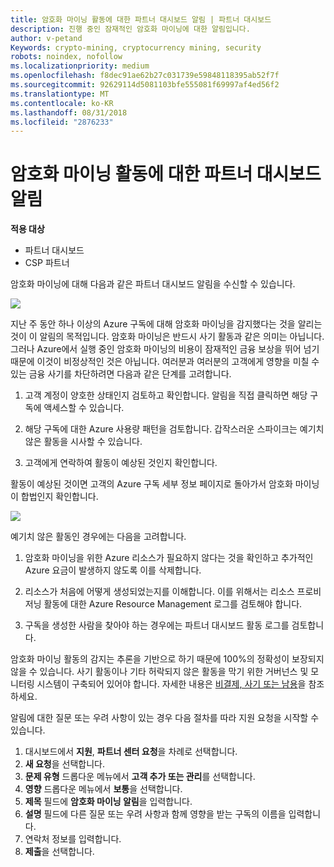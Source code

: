 ```yaml
---
title: 암호화 마이닝 활동에 대한 파트너 대시보드 알림 | 파트너 대시보드
description: 진행 중인 잠재적인 암호화 마이닝에 대한 알림입니다.
author: v-petand
Keywords: crypto-mining, cryptocurrency mining, security
robots: noindex, nofollow
ms.localizationpriority: medium
ms.openlocfilehash: f8dec91ae62b27c031739e59848118395ab52f7f
ms.sourcegitcommit: 92629114d5081103bfe555081f69997af4ed56f2
ms.translationtype: MT
ms.contentlocale: ko-KR
ms.lasthandoff: 08/31/2018
ms.locfileid: "2876233"
---
```

# <a name="partner-dashboard-notification-for-cryptocurrency-mining-activity"></a>암호화 마이닝 활동에 대한 파트너 대시보드 알림

**적용 대상**

-  파트너 대시보드
-  CSP 파트너

암호화 마이닝에 대해 다음과 같은 파트너 대시보드 알림을 수신할 수 있습니다.
 
![](images/crypto1.png)

지난 주 동안 하나 이상의 Azure 구독에 대해 암호화 마이닝을 감지했다는 것을 알리는 것이 이 알림의 목적입니다. 암호화 마이닝은 반드시 사기 활동과 같은 의미는 아닙니다. 그러나 Azure에서 실행 중인 암호화 마이닝의 비용이 잠재적인 금융 보상을 뛰어 넘기 때문에 이것이 비정상적인 것은 아닙니다. 여러분과 여러분의 고객에게 영향을 미칠 수 있는 금융 사기를 차단하려면 다음과 같은 단계를 고려합니다.

1.  고객 계정이 양호한 상태인지 검토하고 확인합니다. 알림을 직접 클릭하면 해당 구독에 액세스할 수 있습니다.

2.  해당 구독에 대한 Azure 사용량 패턴을 검토합니다. 갑작스러운 스파이크는 예기치 않은 활동을 시사할 수 있습니다.

3.  고객에게 연락하여 활동이 예상된 것인지 확인합니다.

활동이 예상된 것이면 고객의 Azure 구독 세부 정보 페이지로 돌아가서 암호화 마이닝이 합법인지 확인합니다. 


![](images/crypto2.png)

예기치 않은 활동인 경우에는 다음을 고려합니다.

1.  암호화 마이닝을 위한 Azure 리소스가 필요하지 않다는 것을 확인하고 추가적인 Azure 요금이 발생하지 않도록 이를 삭제합니다.

2.  리소스가 처음에 어떻게 생성되었는지를 이해합니다. 이를 위해서는 리소스 프로비저닝 활동에 대한 Azure Resource Management 로그를 검토해야 합니다.

3.  구독을 생성한 사람을 찾아야 하는 경우에는 파트너 대시보드 활동 로그를 검토합니다.

암호화 마이닝 활동의 감지는 추론을 기반으로 하기 때문에 100%의 정확성이 보장되지 않을 수 있습니다. 사기 활동이나 기타 허락되지 않은 활동을 막기 위한 거버넌스 및 모니터링 시스템이 구축되어 있어야 합니다. 자세한 내용은 [비결제, 사기 또는 남용](https://docs.microsoft.com/partner-center/non-payment--fraud--or-misuse)을 참조하세요.

알림에 대한 질문 또는 우려 사항이 있는 경우 다음 절차를 따라 지원 요청을 시작할 수 있습니다.

1.  대시보드에서 **지원**, **파트너 센터 요청**을 차례로 선택합니다.
3.  **새 요청**을 선택합니다. 
4.  **문제 유형** 드롭다운 메뉴에서 **고객 추가 또는 관리**를 선택합니다.
5.  **영향** 드롭다운 메뉴에서 **보통**을 선택합니다.
6.  **제목** 필드에 **암호화 마이닝 알림**을 입력합니다.
7.  **설명** 필드에 다른 질문 또는 우려 사항과 함께 영향을 받는 구독의 이름을 입력합니다. 
8.  연락처 정보를 입력합니다.
9.  **제출**을 선택합니다.



